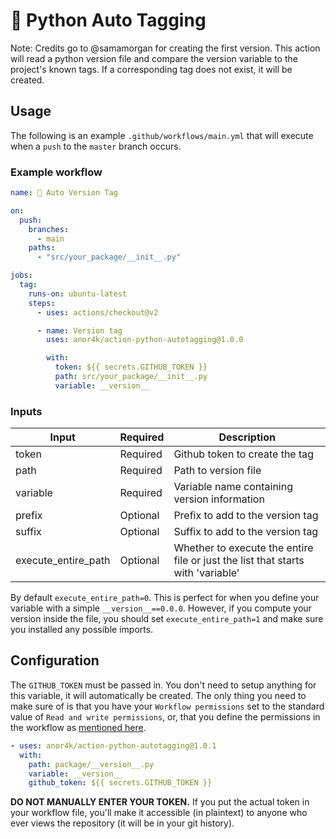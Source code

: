 # 🐍 Python Auto Tagging

Note: Credits go to @samamorgan for creating the first version.
This action will read a python version file and compare the version variable to the project's known tags. If a corresponding tag does not exist, it will be created.

## Usage

The following is an example `.github/workflows/main.yml` that will execute when a `push` to the `master` branch occurs.

### Example workflow

```yaml
name: 🐍 Auto Version Tag

on:
  push:
    branches:
      - main
    paths:
      - "src/your_package/__init__.py"

jobs:
  tag:
    runs-on: ubuntu-latest
    steps:
      - uses: actions/checkout@v2

      - name: Version tag
        uses: anor4k/action-python-autotagging@1.0.0

        with:
          token: ${{ secrets.GITHUB_TOKEN }}
          path: src/your_package/__init__.py
          variable: __version__
```

### Inputs

| Input               | Required | Description                                                                     |
| ------------------- | -------- | ------------------------------------------------------------------------------- |
| token               | Required | Github token to create the tag                                                  |
| path                | Required | Path to version file                                                            |
| variable            | Required | Variable name containing version information                                    |
| prefix              | Optional | Prefix to add to the version tag                                                |
| suffix              | Optional | Suffix to add to the version tag                                                |
| execute_entire_path | Optional | Whether to execute the entire file or just the list that starts with 'variable' |

By default `execute_entire_path=0`. This is perfect for when you define your variable with a simple `__version__==0.0.0`. However, if you compute your version inside the file, you should set `execute_entire_path=1` and make sure you installed any possible imports.

## Configuration

The `GITHUB_TOKEN` must be passed in. You don't need to setup anything for this variable, it will automatically be created. The only thing you need to make sure of is that you have your `Workflow permissions` set to the standard value of `Read and write permissions`, or, that you define the permissions in the workflow as [mentioned here](https://docs.github.com/en/actions/using-jobs/assigning-permissions-to-jobs).

```yaml
- uses: anor4k/action-python-autotagging@1.0.1
  with:
    path: package/__version__.py
    variable: __version__
    github_token: ${{ secrets.GITHUB_TOKEN }}
```

**DO NOT MANUALLY ENTER YOUR TOKEN.** If you put the actual token in your workflow file, you'll make it accessible (in plaintext) to anyone who ever views the repository (it will be in your git history).
